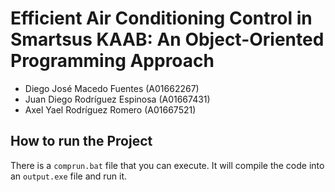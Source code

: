 # Efficient Air Conditioning Control in Smartsus KAAB: An Object-Oriented Programming Approach

-   Diego José Macedo Fuentes (A01662267)
-   Juan Diego Rodríguez Espinosa (A01667431)
-   Axel Yael Rodríguez Romero (A01667521)

## How to run the Project

There is a `comprun.bat` file that you can execute. It will compile the code into an `output.exe` file and run it.
